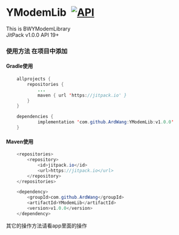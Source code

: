 # YModemLib <a href="https://developer.android.com/index.html" rel="nofollow"><img src="https://camo.githubusercontent.com/4e7c3559fec3db6e04cd6d800d00fe6515f75260/68747470733a2f2f696d672e736869656c64732e696f2f62616467652f706c6174666f726d2d616e64726f69642d627269676874677265656e2e737667" alt="" data-canonical-src="https://img.shields.io/badge/platform-android-brightgreen.svg" style="max-width:100%;"></a> <a href="https://android-arsenal.com/api?level=19" rel="nofollow"><img src="https://camo.githubusercontent.com/4ded46c2b1687a1778dacbe648c837ba971b8a99/68747470733a2f2f696d672e736869656c64732e696f2f62616467652f4150492d31342532422d626c75652e7376673f7374796c653d666c6174" alt="API" data-canonical-src="https://img.shields.io/badge/API-19%2B-blue.svg?style=flat" style="max-width:100%;"></a>
This is BWYModemLibrary
<br>
JitPack v1.0.0 API 19+

### 使用方法 在项目中添加

#### Gradle使用<br/>

```java
	allprojects {
		repositories {
			...
			maven { url 'https://jitpack.io' }
		}
	}
```

```java
	dependencies {
	        implementation 'com.github.ArdWang:YModemLib:v1.0.0'
	}

```

#### Maven使用<br/>

```java
	<repositories>
		<repository>
		    <id>jitpack.io</id>
		    <url>https://jitpack.io</url>
		</repository>
	</repositories>
```

```java
	<dependency>
	    <groupId>com.github.ArdWang</groupId>
	    <artifactId>YModemLib</artifactId>
	    <version>v1.0.0</version>
	</dependency>

```

其它的操作方法请看app里面的操作
